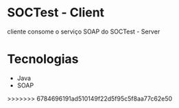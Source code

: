# SOCTest - Client
cliente consome o serviço SOAP do SOCTest - Server

# Tecnologias
<ul>
  <li>Java</li>
  <li>SOAP</li>
</ul>
>>>>>>> 6784696191ad510149f22d5f95c5f8aa77c62e50
